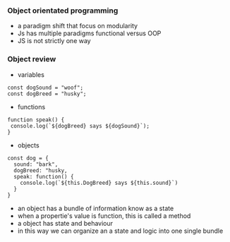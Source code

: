 ### Object orientated programming
- a paradigm shift that focus on modularity 
- Js has multiple paradigms functional versus OOP
- JS is not strictly one way

### Object review 
- variables 
 
```
const dogSound = "woof";
const dogBreed = "husky";    
```
- functions 
 ```
 function speak() {
  console.log(`${dogBreed} says ${dogSound}`);
}

```

- objects
```
const dog = {
  sound: "bark",
  dogBreed: "husky,
  speak: function() {
    console.log(`${this.DogBreed} says ${this.sound}`)
  }
}
```

- an object has a bundle of information know as a state
- when a propertie's value is function, this is called a method
- a object has state and behaviour
- in this way we can organize an a state and logic into one single bundle